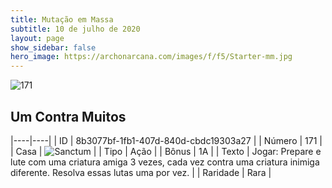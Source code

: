 ```yaml
---
title: Mutação em Massa
subtitle: 10 de julho de 2020
layout: page
show_sidebar: false
hero_image: https://archonarcana.com/images/f/f5/Starter-mm.jpg
---
```


![171](https://cdn.keyforgegame.com/media/card_front/pt/479_171_PHQJHJ4P73J2_pt.png)

## Um Contra Muitos

|----|----|
| ID | 8b3077bf-1fb1-407d-840d-cbdc19303a27 |
| Número | 171 |
| Casa | ![Sanctum](https://archonarcana.com/images/thumb/c/c7/Sanctum.png/22px-Sanctum.png "Santuário") |
| Tipo | Ação |
| Bônus | 1A |
| Texto | Jogar: Prepare e lute com uma  criatura amiga 3 vezes, cada vez  contra uma criatura inimiga diferente. Resolva essas lutas uma por vez. |
| Raridade | Rara |
